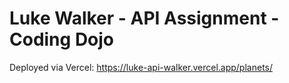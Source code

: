 # Luke Walker - API Assignment - Coding Dojo 
Deployed via Vercel: https://luke-api-walker.vercel.app/planets/
